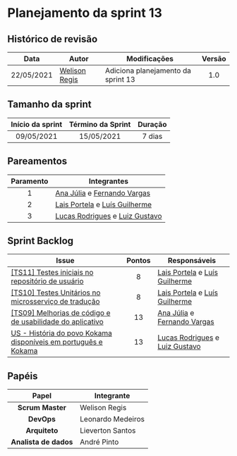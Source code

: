 # Planejamento da sprint 13

## Histórico de revisão

|    Data    | Autor                                           | Modificações                       | Versão |
| :--------: | ----------------------------------------------- | ---------------------------------- | :----: |
| 22/05/2021 | [Welison Regis](http://www.github.com/WelisonR) | Adiciona planejamento da sprint 13 |  1.0   |

## Tamanho da sprint

| Início da sprint | Término da Sprint | Duração |
| :--------------: | :---------------: | :-----: |
|    09/05/2021    |    15/05/2021     | 7 dias  |

## Pareamentos

| Paramento | Integrantes                                                                                              |
| :-------: | -------------------------------------------------------------------------------------------------------- |
|     1     | [Ana Júlia](http://www.github.com/aluzianobriceno) e [Fernando Vargas](http://www.github.com/SFernandoS) |
|     2     | [Lais Portela](http://www.github.com/laispa) e [Luís Guilherme](http://www.github.com/luisgaboardi)      |
|     3     | [Lucas Rodrigues](http://www.github.com/nickby2) e [Luiz Gustavo](http://www.github.com/LightZX)         |

## Sprint Backlog

| Issue                                                                                                                                   | Pontos | Responsáveis                                                                                       |
| --------------------------------------------------------------------------------------------------------------------------------------- | :----: | -------------------------------------------------------------------------------------------------- |
| [[TS11] Testes iniciais no repositório de usuário](https://github.com//fga-eps-mds/2020.2-Projeto-Kokama-Wiki/issues/184)               |   8    | [Lais Portela](https://github.com/laispa) e [Luís Guilherme](https://github.com/luisgaboardi)      |
| [[TS10] Testes Unitários no microsserviço de tradução](https://github.com//fga-eps-mds/2020.2-Projeto-Kokama-Wiki/issues/183)           |   8    | [Lais Portela](https://github.com/laispa) e [Luís Guilherme](https://github.com/luisgaboardi)      |
| [[TS09] Melhorias de código e de usabilidade do aplicativo](https://github.com//fga-eps-mds/2020.2-Projeto-Kokama-Wiki/issues/170)      |   13   | [Ana Júlia](https://github.com/aluzianobriceno) e [Fernando Vargas](https://github.com/SFernandoS) |
| [US - História do povo Kokama disponíveis em português e Kokama](https://github.com//fga-eps-mds/2020.2-Projeto-Kokama-Wiki/issues/151) |   13   | [Lucas Rodrigues](https://github.com/nickby2) e [Luiz Gustavo](https://github.com/LightZX)         |

## Papéis

|         Papel         | Integrante        |
| :-------------------: | ----------------- |
|   **Scrum Master**    | Welison Regis     |
|      **DevOps**       | Leonardo Medeiros |
|     **Arquiteto**     | Lieverton Santos  |
| **Analista de dados** | André Pinto       |
